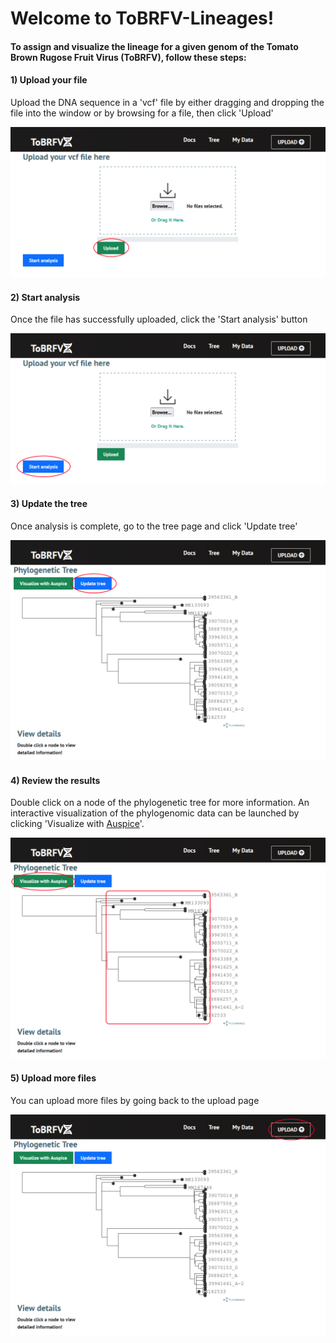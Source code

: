 # Welcome to ToBRFV-Lineages!

#### To assign and visualize the lineage for a given genom of the Tomato Brown Rugose Fruit Virus (ToBRFV), follow these steps:

#### 1) Upload your file

Upload the DNA sequence in a 'vcf' file by either dragging and dropping the file into the window or by browsing for a file, then click 'Upload'

![uploading](1-upload.png)

#### 2) Start analysis

Once the file has successfully uploaded, click the 'Start analysis' button

![analysis](2-analysis.png)

#### 3) Update the tree

Once analysis is complete, go to the tree page and click 'Update tree'

![update](3-update-tree.png)

#### 4) Review the results

Double click on a node of the phylogenetic tree for more information. An interactive visualization of the phylogenomic data can be launched by clicking 'Visualize with [Auspice](https://docs.nextstrain.org/projects/auspice/en/stable/)'.

![review](4-review-tree.png)

#### 5) Upload more files

You can upload more files by going back to the upload page

![upload more](5-upload-more.png)